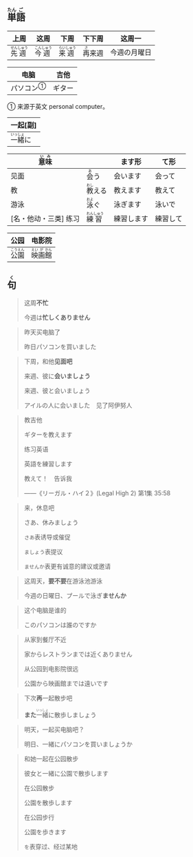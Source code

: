 ## <ruby>単<rt>たん</rt>語<rt>ご</rt></ruby>

| 上周                                          | 这周                                          | 下周                                          | 下下周                         | 这周一       |
| --------------------------------------------- | --------------------------------------------- | --------------------------------------------- | ------------------------------ | ------------ |
| <ruby>先<rt>せん</rt>週<rt>しゅう</rt></ruby> | <ruby>今<rt>こん</rt>週<rt>しゅう</rt></ruby> | <ruby>来<rt>らい</rt>週<rt>しゅう</rt></ruby> | <ruby>再<rt>さ</rt>来週</ruby> | 今週の月曜日 |

| 电脑                        | 吉他   |
| --------------------------- | ------ |
| <a>パソコン</a><sup>①</sup> | ギター |

① 来源于英文 personal computer。

| 一起[副]                                      |
| --------------------------------------------- |
| <ruby>一<rt>いっ</rt>緒<rt>しょ</rt></ruby>に |

| <ruby>意<rt>い</rt>味<rt>み</rt></ruby> |                                               | ます形     | て形     |
| --------------------------------------- | --------------------------------------------- | ---------- | -------- |
| 见面                                    | <ruby>会<rt>あ</rt>う</ruby>                  | 会います   | 会って   |
| 教                                      | <ruby>教<rt>おし</rt>える</ruby>              | 教えます   | 教えて   |
| 游泳                                    | <ruby>泳<rt>およ</rt>ぐ</ruby>                | 泳ぎます   | 泳いで   |
| [名・他动・三类] 练习                   | <ruby>練<rt>れん</rt>習<rt>しゅう</rt></ruby> | 練習します | 練習して |

| 公园                                    | 电影院                                              |
| ------------------------------------- | ------------------------------------------------ |
| <ruby>公<rt>こう</rt>園<rt>えん</rt></ruby> | <ruby>映<rt>えい</rt>画<rt>が</rt>館<rt>かん</rt></ruby> |





## <ruby>句<rt>く</rt></ruby>

> 这周**不忙**
> 
> 今週は**忙しくありません**

> 昨天买电脑了
> 
> 昨日パソコンを買いました

> 下周，和他**见面吧**
>
> 来週、彼に**会いましょう**
>
> 来週、彼と会いましょう
>
> アイルの人に会いました　见了阿伊努人

> 教吉他
>
> ギターを教えます
>
> 练习英语
>
> 英語を練習します
>
> 教えて！　告诉我
>
> ——《リーガル・ハイ２》(Legal High 2) 第1集 35:58

> 来，休息吧
>
> さあ、休みましょう
>
> `さあ`表诱导或催促
>
> `ましょう`表提议
>
> `ませんか`表更有诚意的建议或邀请

> 这周天，**要不要**在游泳池游泳
> 
> 今週の日曜日、プールで泳ぎ**ませんか**

> 这个电脑是谁的
> 
> このパソコンは誰のですか

> 从家到餐厅不近
> 
> 家からレストランまでは近くありません
> 
> 从公园到电影院很远
> 
> 公園から映画館までは遠いです

> 下次**再**一起散步吧
> 
> **また**<ruby>一<rt>いっ</rt>緒<rt>しょ</rt></ruby>に散歩しましょう

> 明天，一起买电脑吧？
> 
> 明日、一緒にパソコンを買いましょうか

> 和她一起在公园散步
>
> 彼女と一緒に公園で散歩します
>
> 在公园散步
>
> 公園を散歩します
>
> 在公园步行
>
> 公園を歩きます
>
> `を`表穿过、经过某地

